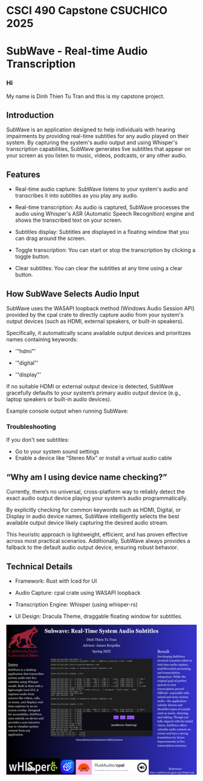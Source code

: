# CSCI 490 Capstone CSUCHICO 2025

# SubWave - Real-time Audio Transcription

### Hi
My name is Dinh Thien Tu Tran and this is my capstone project.

## Introduction

SubWave is an application designed to help individuals with hearing impairments by providing real-time subtitles for any audio played on their system. By capturing the system's audio output and using Whisper's transcription capabilities, SubWave generates live subtitles that appear on your screen as you listen to music, videos, podcasts, or any other audio.

## Features
- Real-time audio capture: SubWave listens to your system's audio and transcribes it into subtitles as you play any audio.

- Real-time transcription: As audio is captured, SubWave processes the audio using Whisper's ASR (Automatic Speech Recognition) engine and shows the transcribed text on your screen.

- Subtitles display: Subtitles are displayed in a floating window that you can drag around the screen.

- Toggle transcription: You can start or stop the transcription by clicking a toggle button.

- Clear subtitles: You can clear the subtitles at any time using a clear button.


## How SubWave Selects Audio Input

SubWave uses the WASAPI loopback method (Windows Audio Session API) provided by the cpal crate to directly capture audio from your system's output devices (such as HDMI, external speakers, or built-in speakers).

Specifically, it automatically scans available output devices and prioritizes names containing keywords:

- '"hdmi"'

- '"digital"'

- '"display"'

If no suitable HDMI or external output device is detected, SubWave gracefully defaults to your system’s primary audio output device (e.g., laptop speakers or built-in audio devices).

Example console output when running SubWave:

### Troubleshooting
If you don't see subtitles:
- Go to your system sound settings
- Enable a device like “Stereo Mix” or install a virtual audio cable

## “Why am I using device name checking?”
Currently, there’s no universal, cross-platform way to reliably detect the exact audio output device playing your system’s audio programmatically.

By explicitly checking for common keywords such as HDMI, Digital, or Display in audio device names, SubWave intelligently selects the best available output device likely capturing the desired audio stream.

This heuristic approach is lightweight, efficient, and has proven effective across most practical scenarios. Additionally, SubWave always provides a fallback to the default audio output device, ensuring robust behavior.

## Technical Details
* Framework: Rust with Iced for UI

* Audio Capture: cpal crate using WASAPI loopback

* Transcription Engine: Whisper (using whisper-rs)

* UI Design: Dracula Theme, draggable floating window for subtitles.

![Capstone Poster](<Capstone2.png>)